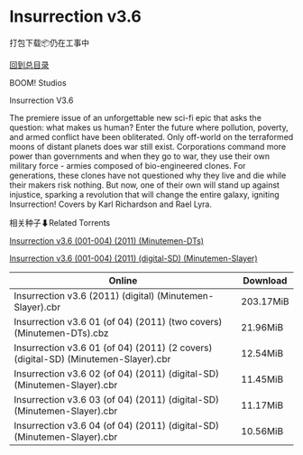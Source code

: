# Insurrection v3.6

打包下载📦仍在工事中

[回到总目录](/Catalogs.md)

BOOM! Studios

Insurrection V3.6

The premiere issue of an unforgettable new sci-fi epic that asks the question: what makes us human? Enter the future where pollution, poverty, and armed conflict have been obliterated. Only off-world on the terraformed moons of distant planets does war still exist. Corporations command more power than governments and when they go to war, they use their own military force - armies composed of bio-engineered clones. For generations, these clones have not questioned why they live and die while their makers risk nothing. But now, one of their own will stand up against injustice, sparking a revolution that will change the entire galaxy, igniting Insurrection! Covers by Karl Richardson and Rael Lyra.





相关种子⬇Related Torrents

[Insurrection v3.6 (001-004) (2011) (Minutemen-DTs)](https://github.com/alicewish/markdown/blob/master/torrent/Insurrection-v3-6--001-004---2011---Minutemen-DTs.md)

[Insurrection v3.6 (001-004) (2011) (digital-SD) (Minutemen-Slayer)](https://github.com/alicewish/markdown/blob/master/torrent/Insurrection-v3-6--001-004---2011---digital-SD---Minutemen-Slayer.md)

Online | Download
--- | ---
Insurrection v3.6 (2011) (digital) (Minutemen-Slayer).cbr | 203.17MiB
Insurrection v3.6 01 (of 04) (2011) (two covers) (Minutemen-DTs).cbz | 21.96MiB
Insurrection v3.6 01 (of 04) (2011) (2 covers) (digital-SD) (Minutemen-Slayer).cbr | 12.54MiB
Insurrection v3.6 02 (of 04) (2011) (digital-SD) (Minutemen-Slayer).cbr | 11.45MiB
Insurrection v3.6 03 (of 04) (2011) (digital-SD) (Minutemen-Slayer).cbr | 11.17MiB
Insurrection v3.6 04 (of 04) (2011) (digital-SD) (Minutemen-Slayer).cbr | 10.56MiB
